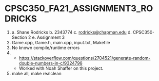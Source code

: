 # CPSC350_FA21_ASSIGNMENT3_RODRICKS
1) a. Shane Rodricks 
    b. 2343774 
    c. rodricks@chapman.edu 
    d. CPSC350-Section 2 
    e. Assignment 3
2) Game.cpp, Game.h, main.cpp, input.txt, Makefile
3) No known compile/runtime errors
4) - https://stackoverflow.com/questions/2704521/generate-random-double-numbers-in-c/9324796
   - Worked with Noah Shaffer on this project.
5) make all, make realclean
